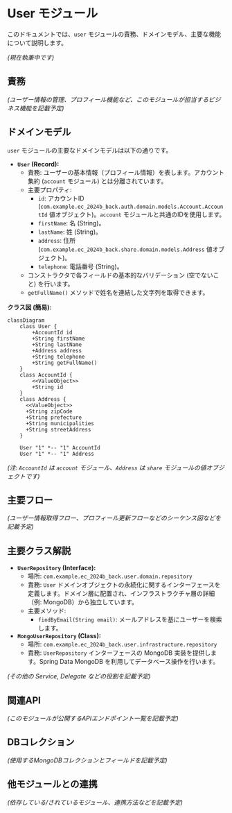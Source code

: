 # User モジュール

このドキュメントでは、`user` モジュールの責務、ドメインモデル、主要な機能について説明します。

*(現在執筆中です)*

## 責務

*(ユーザー情報の管理、プロフィール機能など、このモジュールが担当するビジネス機能を記載予定)*

## ドメインモデル

`user` モジュールの主要なドメインモデルは以下の通りです。

*   **`User` (Record):**
    *   責務: ユーザーの基本情報（プロフィール情報）を表します。アカウント集約 (`account` モジュール) とは分離されています。
    *   主要プロパティ:
        *   `id`: アカウントID (`com.example.ec_2024b_back.auth.domain.models.Account.AccountId` 値オブジェクト)。`account` モジュールと共通のIDを使用します。
        *   `firstName`: 名 (String)。
        *   `lastName`: 姓 (String)。
        *   `address`: 住所 (`com.example.ec_2024b_back.share.domain.models.Address` 値オブジェクト)。
        *   `telephone`: 電話番号 (String)。
    *   コンストラクタで各フィールドの基本的なバリデーション (空でないこと) を行います。
    *   `getFullName()` メソッドで姓名を連結した文字列を取得できます。

**クラス図 (簡易):**

```mermaid
classDiagram
    class User {
        +AccountId id
        +String firstName
        +String lastName
        +Address address
        +String telephone
        +String getFullName()
    }
    class AccountId {
        <<ValueObject>>
        +String id
    }
    class Address {
      <<ValueObject>>
      +String zipCode
      +String prefecture
      +String municipalities
      +String streetAddress
    }

    User "1" *-- "1" AccountId
    User "1" *-- "1" Address
```
*(注: `AccountId` は `account` モジュール、`Address` は `share` モジュールの値オブジェクトです)*

## 主要フロー

*(ユーザー情報取得フロー、プロフィール更新フローなどのシーケンス図などを記載予定)*

## 主要クラス解説

*   **`UserRepository` (Interface):**
    *   場所: `com.example.ec_2024b_back.user.domain.repository`
    *   責務: `User` ドメインオブジェクトの永続化に関するインターフェースを定義します。ドメイン層に配置され、インフラストラクチャ層の詳細（例: MongoDB）から独立しています。
    *   主要メソッド:
        *   `findByEmail(String email)`: メールアドレスを基にユーザーを検索します。
*   **`MongoUserRepository` (Class):**
    *   場所: `com.example.ec_2024b_back.user.infrastructure.repository`
    *   責務: `UserRepository` インターフェースの MongoDB 実装を提供します。Spring Data MongoDB を利用してデータベース操作を行います。

*(その他の Service, Delegate などの役割を記載予定)*

## 関連API

*(このモジュールが公開するAPIエンドポイント一覧を記載予定)*

## DBコレクション

*(使用するMongoDBコレクションとフィールドを記載予定)*

## 他モジュールとの連携

*(依存している/されているモジュール、連携方法などを記載予定)*

